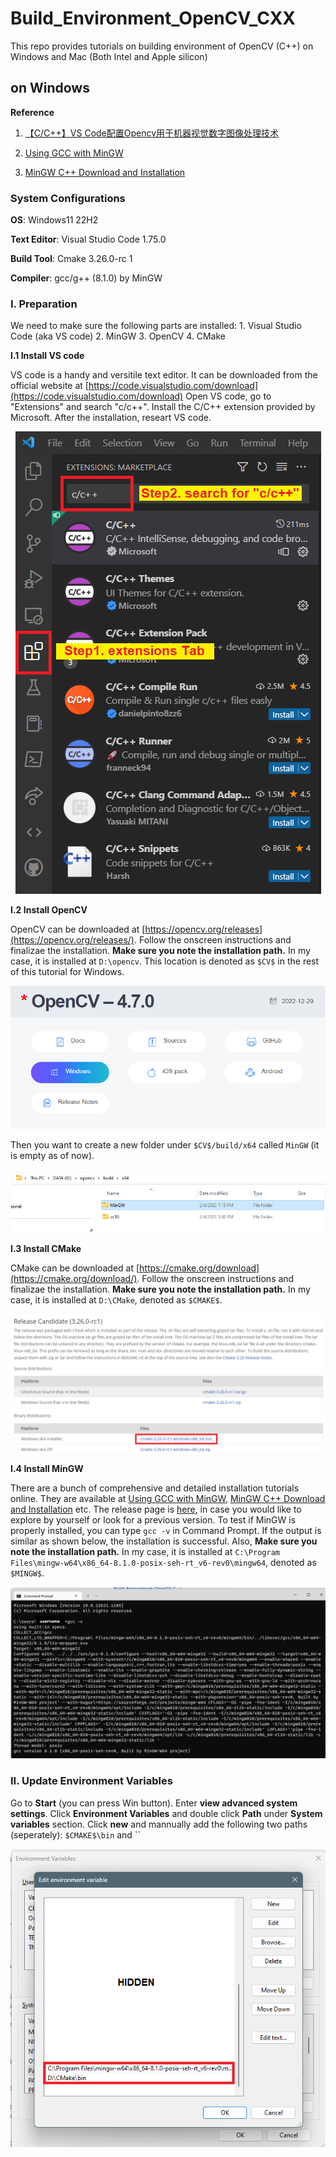 # Build_Environment_OpenCV_CXX
This repo provides tutorials on building environment of OpenCV (C++) on Windows and Mac (Both Intel and Apple silicon)

## on Windows
**Reference**

1. [【C/C++】VS Code配置Opencv用于机器视觉数字图像处理技术](https://blog.csdn.net/qq_37365857/article/details/103490774?utm_medium=distribute.pc_relevant.none-task-blog-2~default~baidujs_baidulandingword~default-4-103490774-blog-124402319.pc_relevant_3mothn_strategy_and_data_recovery&spm=1001.2101.3001.4242.3&utm_relevant_index=7)

2. [Using GCC with MinGW](https://code.visualstudio.com/docs/cpp/config-mingw)

3. [MinGW C++ Download and Installation](https://www.ics.uci.edu/~pattis/common/handouts/mingweclipse/mingw.html)

### **System Configurations**

**OS**: Windows11 22H2

**Text Editor**: Visual Studio Code 1.75.0

**Build Tool**: Cmake 3.26.0-rc 1

**Compiler**: gcc/g++ (8.1.0) by MinGW 

### **I. Preparation**
We need to make sure the following parts are installed: 1. Visual Studio Code (aka VS code) 2. MinGW 3. OpenCV 4. CMake

**I.1 Install VS code**

VS code is a handy and versitile text editor. It can be downloaded from the official website at [https://code.visualstudio.com/download](https://code.visualstudio.com/download)
Open VS code, go to "Extensions" and search "c/c++". Install the C/C++ extension provided by Microsoft. After the installation, researt VS code.

<p align="center">
  <img src="./screenshot/win/win_1.png">
</p>

**I.2 Install OpenCV**

OpenCV can be downloaded at [https://opencv.org/releases](https://opencv.org/releases/). Follow the onscreen instructions and finalizae the installation. **Make sure you note the installation path.** In my case, it is installed at `D:\opencv`. This location is denoted as `$CV$` in the rest of this tutorial for Windows.

<p align="center">
  <img src="./screenshot/win/win_2.png">
</p>

Then you want to create a new folder under `$CV$/build/x64` called `MinGW` (it is empty as of now).

<p align="center">
  <img src="./screenshot/win/win_3.png">
</p>

**I.3 Install CMake**

CMake can be downloaded at [https://cmake.org/download](https://cmake.org/download/). Follow the onscreen instructions and finalizae the installation. **Make sure you note the installation path.** In my case, it is installed at `D:\CMake`, denoted as `$CMAKE$`.

<p align="center">
  <img src="./screenshot/win/win_4_new.png">
</p>

**I.4 Install MinGW**

There are a bunch of comprehensive and detailed installation tutorials online. They are available at [Using GCC with MinGW](https://code.visualstudio.com/docs/cpp/config-mingw), [MinGW C++ Download and Installation](https://www.ics.uci.edu/~pattis/common/handouts/mingweclipse/mingw.html) etc. The release page is [here](https://sourceforge.net/projects/mingw-w64/files/mingw-w64/mingw-w64-release/), in case you would like to explore by yourself or look for a previous version. To test if MinGW is properly installed, you can type `gcc -v` in Command Prompt. If the output is similar as shown below, the installation is successful. Also, **Make sure you note the installation path.** In my case, it is installed at `C:\Program Files\mingw-w64\x86_64-8.1.0-posix-seh-rt_v6-rev0\mingw64`, denoted as `$MINGW$`.

<p align="center">
  <img src="./screenshot/win/win_6.png">
</p>

### **II. Update Environment Variables**

Go to **Start** (you can press Win button). Enter **view advanced system settings**. Click **Environment Variables** and double click **Path** under **System variables** section. Click **new** and mannually add the following two paths (seperately): `$CMAKE$\bin` and ``

<p align="center">
  <img src="./screenshot/win/win_5_p1.png">
</p>

